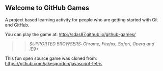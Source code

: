 ## Welcome to GitHub Games

A project based learning activity for people who are getting started with Git and GitHub.

You can play the game at: http://sdas87.github.io/github-games/

>> _*SUPPORTED BROWSERS*: Chrome, Firefox, Safari, Opera and IE9+_

This fun open source game was cloned from: https://github.com/jakesgordon/javascript-tetris
